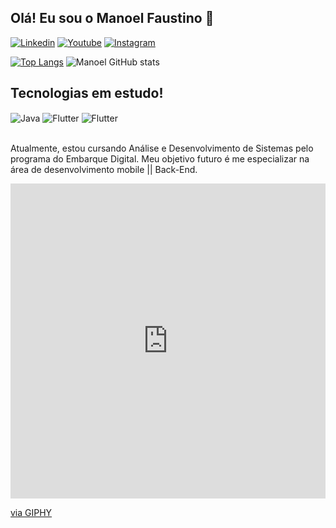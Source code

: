 ## Olá! Eu sou o Manoel Faustino 👋

[![Linkedin](https://img.shields.io/badge/LinkedIn-0077B5?style=for-the-badge&logo=linkedin&logoColor=white)](https://www.linkedin.com/in/manoelfaustino/)
[![Youtube](https://img.shields.io/badge/YouTube-FF0000?style=for-the-badge&logo=youtube&logoColor=white)](https://www.youtube.com/channel/UCDOQ-9FDtDz9kgYE56cF2gw)
[![Instagram](https://img.shields.io/badge/Instagram-E4405F?style=for-the-badge&logo=instagram&logoColor=white)](https://www.instagram.com/manoel_dev/)

[![Top Langs](https://github-readme-stats.vercel.app/api/top-langs/?username=manoeldeveloper&layout=donut-vertical)](https://github.com/anuraghazra/github-readme-stats)
![Manoel GitHub stats](https://github-readme-stats.vercel.app/api?username=manoeldeveloper&show_icons=true&theme=tokyonight&count_private=true)

## Tecnologias em estudo!

<div style="display: inline_block">
  <img align="center" alt="Java" src="https://img.shields.io/badge/Java-ED8B00?style=for-the-badge&logo=openjdk&logoColor=white" />
  <img align="center" alt="Flutter" src="https://img.shields.io/badge/Flutter-02569B?style=for-the-badge&logo=flutter&logoColor=white" />
  <img align="center" alt="Flutter" src="https://img.shields.io/badge/MySQL-00000F?style=for-the-badge&logo=mysql&logoColor=white" />
</div><br/>

Atualmente, estou cursando Análise e Desenvolvimento de Sistemas pelo programa do Embarque Digital. Meu objetivo futuro é me especializar na área de desenvolvimento mobile || Back-End.

<div style="width:100%;height:0;padding-bottom:100%;position:relative;"><iframe src="https://giphy.com/embed/M3ymyfBfmVUXQi7gZT" width="100%" height="100%" style="position:absolute" frameBorder="0" class="giphy-embed" allowFullScreen></iframe></div><p><a href="https://giphy.com/gifs/TEAMFITTI-pixel-nyan-cat-M3ymyfBfmVUXQi7gZT">via GIPHY</a></p>
